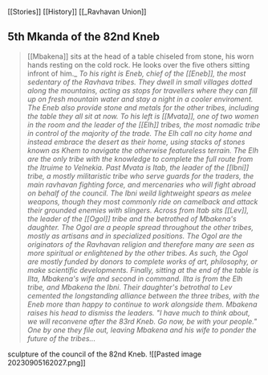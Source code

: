 [[Stories]]
[[History]]
[[_Ravhavan Union]]
## 5th Mkanda of the 82nd Kneb
> [[Mbakena]] sits at the head of a table chiseled from stone, his worn hands resting on the cold rock. He looks over the five others sitting infront of him._ _To his right is Eneb, chief of the [[Eneb]], the most sedentary of the Ravhava tribes. They dwell in small villages dotted along the mountains, acting as stops for travellers where they can fill up on fresh mountain water and stay a night in a cooler enviroment. The Eneb also provide stone and metals for the other tribes, including the table they all sit at now._ _To his left is [[Mvata]], one of two women in the room and the leader of the [[Elh]] tribes, the most nomadic tribe in control of the majority of the trade. The Elh call no city home and instead embrace the desert as their home, using stacks of stones known as Khem to navigate the otherwise featureless terrain. The Elh are the only tribe with the knowledge to complete the full route from the Itruime to Velnekia._ _Past Mvata is Itab, the leader of the [[Ibni]] tribe, a mostly militaristic tribe who serve guards for the traders, the main ravhavan fighting force, and mercenaries who will fight abroad on behalf of the council. The Ibni weild lightweight spears as melee weapons, though they most commonly ride on camelback and attack their grounded enemies with slingers._ _Across from Itab sits [[Lev]], the leader of the [[Ogol]] tribe and the betrothed of Mbakena's daughter. The Ogol are a people spread throughout the other tribes, mostly as artisans and in specialized positions. The Ogol are the originators of the Ravhavan religion and therefore many are seen as more spiritual or enlightened by the other tribes. As such, the Ogol are mostly funded by donors to complete works of art, philosophy, or make scientific developments._ _Finally, sitting at the end of the table is Ilta, Mbakena's wife and second in command. Ilta is from the Elh tribe, and Mbakena the Ibni. Their daughter's betrothal to Lev cemented the longstanding alliance between the three tribes, with the Eneb more than happy to continue to work alongside them._ _Mbakena raises his head to dismiss the leaders. "I have much to think about, we will reconvene after the 83rd Kneb. Go now, be with your people." One by one they file out, leaving Mbakena and his wife to ponder the future of the tribes..._

sculpture of the council of the 82nd Kneb.
![[Pasted image 20230905162027.png]]